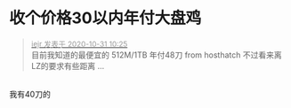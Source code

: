 # 收个价格30以内年付大盘鸡


<div class="quote"><blockquote><font size="2"><a href="https://www.hostloc.com/forum.php?mod=redirect&amp;goto=findpost&amp;pid=9379616&amp;ptid=760493" target="_blank"><font color="#999999">iejr 发表于 2020-10-31 10:25</font></a></font><br />
目前我知道的最便宜的 512M/1TB 年付48刀 from hosthatch 不过看来离LZ的要求有些距离 ...</blockquote></div><br />
我有40刀的<img id="aimg_bumV7" onclick="zoom(this, this.src, 0, 0, 0)" class="zoom" src="https://cdn.jsdelivr.net/gh/hishis/forum-master/public/images/patch.gif" onmouseover="img_onmouseoverfunc(this)" onload="thumbImg(this)" border="0" alt="" />
